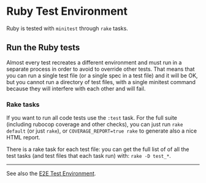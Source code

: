 # Ruby Test Environment

Ruby is tested with `minitest` through `rake` tasks.

## Run the Ruby tests

Almost every test recreates a different environment and must run in a separate process in order to avoid to override other tests. That means that you can run a single test file (or a single spec in a test file) and it will be OK, but you cannot run a directory of test files, with a single minitest command because they will interfere with each other and will fail.

### Rake tasks

If you want to run all code tests use the `:test` task. For the full suite (including rubocop coverage and other checks), you can just run `rake default` (or just `rake`), or `COVERAGE_REPORT=true rake` to generate also a nice HTML report.

There is a rake task for each test file: you can get the full list of of all the test tasks (and test files that each task run) with: `rake -D test_*`.

---

See also the [E2E Test Environment](https://github.com/ddnexus/pagy/tree/master/e2e).
